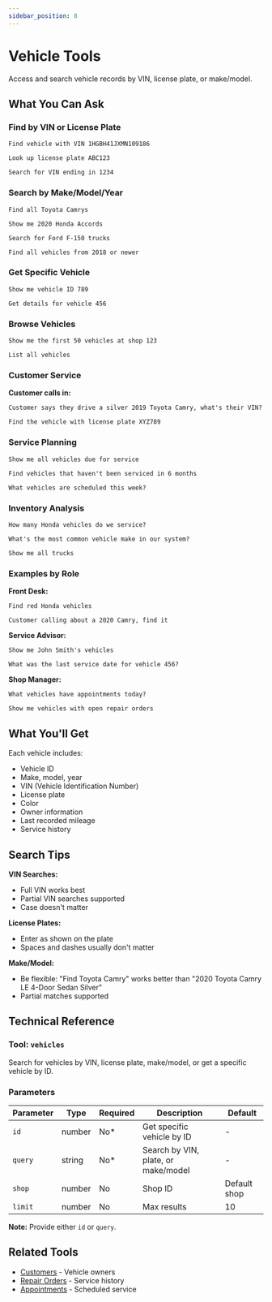 ```yaml
---
sidebar_position: 8
---
```


# Vehicle Tools

Access and search vehicle records by VIN, license plate, or make/model.

## What You Can Ask

### Find by VIN or License Plate

```
Find vehicle with VIN 1HGBH41JXMN109186
```

```
Look up license plate ABC123
```

```
Search for VIN ending in 1234
```

### Search by Make/Model/Year

```
Find all Toyota Camrys
```

```
Show me 2020 Honda Accords
```

```
Search for Ford F-150 trucks
```

```
Find all vehicles from 2018 or newer
```

### Get Specific Vehicle

```
Show me vehicle ID 789
```

```
Get details for vehicle 456
```

### Browse Vehicles

```
Show me the first 50 vehicles at shop 123
```

```
List all vehicles
```

### Customer Service

**Customer calls in:**
```
Customer says they drive a silver 2019 Toyota Camry, what's their VIN?
```

```
Find the vehicle with license plate XYZ789
```

### Service Planning

```
Show me all vehicles due for service
```

```
Find vehicles that haven't been serviced in 6 months
```

```
What vehicles are scheduled this week?
```

### Inventory Analysis

```
How many Honda vehicles do we service?
```

```
What's the most common vehicle make in our system?
```

```
Show me all trucks
```

### Examples by Role

**Front Desk:**
```
Find red Honda vehicles
```

```
Customer calling about a 2020 Camry, find it
```

**Service Advisor:**
```
Show me John Smith's vehicles
```

```
What was the last service date for vehicle 456?
```

**Shop Manager:**
```
What vehicles have appointments today?
```

```
Show me vehicles with open repair orders
```

## What You'll Get

Each vehicle includes:
- Vehicle ID
- Make, model, year
- VIN (Vehicle Identification Number)
- License plate
- Color
- Owner information
- Last recorded mileage
- Service history

## Search Tips

**VIN Searches:**
- Full VIN works best
- Partial VIN searches supported
- Case doesn't matter

**License Plates:**
- Enter as shown on the plate
- Spaces and dashes usually don't matter

**Make/Model:**
- Be flexible: "Find Toyota Camry" works better than "2020 Toyota Camry LE 4-Door Sedan Silver"
- Partial matches supported

## Technical Reference

### Tool: `vehicles`

Search for vehicles by VIN, license plate, make/model, or get a specific vehicle by ID.

### Parameters

| Parameter | Type | Required | Description | Default |
|-----------|------|----------|-------------|---------|
| `id` | number | No* | Get specific vehicle by ID | - |
| `query` | string | No* | Search by VIN, plate, or make/model | - |
| `shop` | number | No | Shop ID | Default shop |
| `limit` | number | No | Max results | 10 |

**Note:** Provide either `id` or `query`.

## Related Tools

- [Customers](./customers.md) - Vehicle owners
- [Repair Orders](./repair-orders.md) - Service history
- [Appointments](./appointments.md) - Scheduled service
